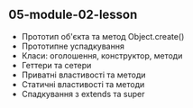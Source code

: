 ## 05-module-02-lesson

- Прототип об'єкта та метод Object.create()
- Прототипне успадкування
- Класи: оголошення, конструктор, методи
- Геттери та сетери
- Приватні властивості та методи
- Статичні властивості та методи
- Спадкування з extends та super